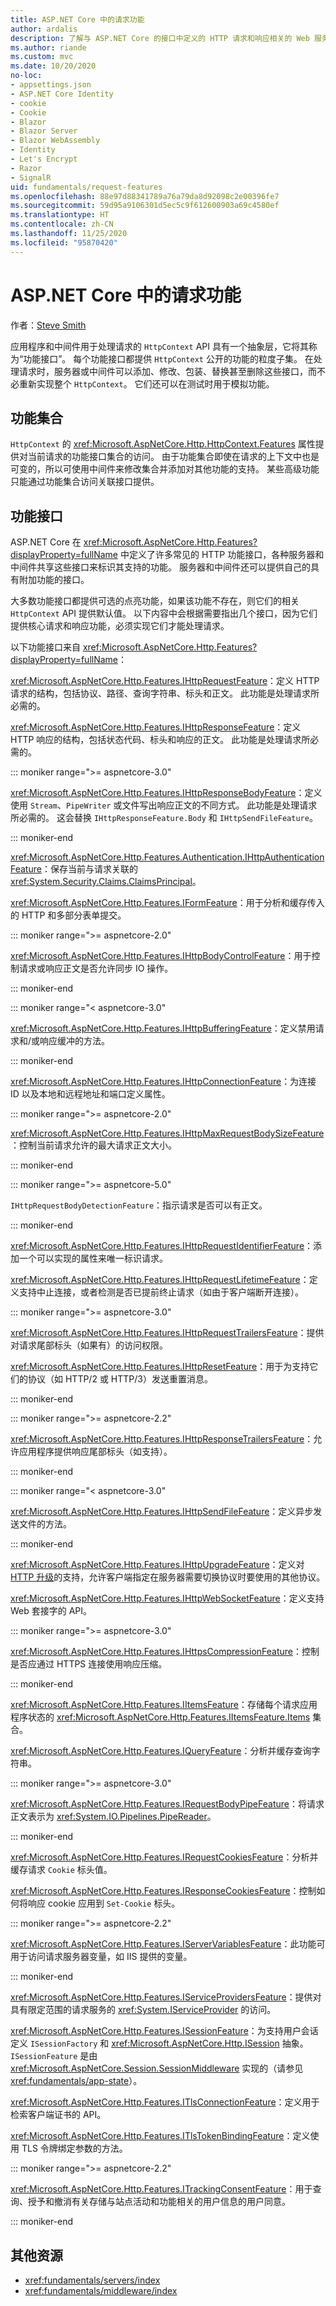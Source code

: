 ```yaml
---
title: ASP.NET Core 中的请求功能
author: ardalis
description: 了解与 ASP.NET Core 的接口中定义的 HTTP 请求和响应相关的 Web 服务器实现详细信息。
ms.author: riande
ms.custom: mvc
ms.date: 10/20/2020
no-loc:
- appsettings.json
- ASP.NET Core Identity
- cookie
- Cookie
- Blazor
- Blazor Server
- Blazor WebAssembly
- Identity
- Let's Encrypt
- Razor
- SignalR
uid: fundamentals/request-features
ms.openlocfilehash: 88e97d88341789a76a79da8d92098c2e00396fe7
ms.sourcegitcommit: 59d95a9106301d5ec5c9f612600903a69c4580ef
ms.translationtype: HT
ms.contentlocale: zh-CN
ms.lasthandoff: 11/25/2020
ms.locfileid: "95870420"
---
```

# <a name="request-features-in-aspnet-core"></a>ASP.NET Core 中的请求功能

作者：[Steve Smith](https://ardalis.com/)

应用程序和中间件用于处理请求的 `HttpContext` API 具有一个抽象层，它将其称为“功能接口”。 每个功能接口都提供 `HttpContext` 公开的功能的粒度子集。 在处理请求时，服务器或中间件可以添加、修改、包装、替换甚至删除这些接口，而不必重新实现整个 `HttpContext`。 它们还可以在测试时用于模拟功能。

## <a name="feature-collections"></a>功能集合

`HttpContext` 的 <xref:Microsoft.AspNetCore.Http.HttpContext.Features> 属性提供对当前请求的功能接口集合的访问。 由于功能集合即使在请求的上下文中也是可变的，所以可使用中间件来修改集合并添加对其他功能的支持。 某些高级功能只能通过功能集合访问关联接口提供。

## <a name="feature-interfaces"></a>功能接口

ASP.NET Core 在 <xref:Microsoft.AspNetCore.Http.Features?displayProperty=fullName> 中定义了许多常见的 HTTP 功能接口，各种服务器和中间件共享这些接口来标识其支持的功能。 服务器和中间件还可以提供自己的具有附加功能的接口。

大多数功能接口都提供可选的点亮功能，如果该功能不存在，则它们的相关 `HttpContext` API 提供默认值。 以下内容中会根据需要指出几个接口，因为它们提供核心请求和响应功能，必须实现它们才能处理请求。

以下功能接口来自 <xref:Microsoft.AspNetCore.Http.Features?displayProperty=fullName>：

<xref:Microsoft.AspNetCore.Http.Features.IHttpRequestFeature>：定义 HTTP 请求的结构，包括协议、路径、查询字符串、标头和正文。 此功能是处理请求所必需的。

<xref:Microsoft.AspNetCore.Http.Features.IHttpResponseFeature>：定义 HTTP 响应的结构，包括状态代码、标头和响应的正文。 此功能是处理请求所必需的。

::: moniker range=">= aspnetcore-3.0"

<xref:Microsoft.AspNetCore.Http.Features.IHttpResponseBodyFeature>：定义使用 `Stream`、`PipeWriter` 或文件写出响应正文的不同方式。 此功能是处理请求所必需的。 这会替换 `IHttpResponseFeature.Body` 和 `IHttpSendFileFeature`。

::: moniker-end

<xref:Microsoft.AspNetCore.Http.Features.Authentication.IHttpAuthenticationFeature>：保存当前与请求关联的 <xref:System.Security.Claims.ClaimsPrincipal>。

<xref:Microsoft.AspNetCore.Http.Features.IFormFeature>：用于分析和缓存传入的 HTTP 和多部分表单提交。

::: moniker range=">= aspnetcore-2.0"

<xref:Microsoft.AspNetCore.Http.Features.IHttpBodyControlFeature>：用于控制请求或响应正文是否允许同步 IO 操作。

::: moniker-end
   
::: moniker range="< aspnetcore-3.0"

<xref:Microsoft.AspNetCore.Http.Features.IHttpBufferingFeature>：定义禁用请求和/或响应缓冲的方法。

::: moniker-end

<xref:Microsoft.AspNetCore.Http.Features.IHttpConnectionFeature>：为连接 ID 以及本地和远程地址和端口定义属性。

::: moniker range=">= aspnetcore-2.0"

<xref:Microsoft.AspNetCore.Http.Features.IHttpMaxRequestBodySizeFeature>：控制当前请求允许的最大请求正文大小。

::: moniker-end

::: moniker range=">= aspnetcore-5.0"

`IHttpRequestBodyDetectionFeature`：指示请求是否可以有正文。

::: moniker-end

<xref:Microsoft.AspNetCore.Http.Features.IHttpRequestIdentifierFeature>：添加一个可以实现的属性来唯一标识请求。

<xref:Microsoft.AspNetCore.Http.Features.IHttpRequestLifetimeFeature>：定义支持中止连接，或者检测是否已提前终止请求（如由于客户端断开连接）。

::: moniker range=">= aspnetcore-3.0"

<xref:Microsoft.AspNetCore.Http.Features.IHttpRequestTrailersFeature>：提供对请求尾部标头（如果有）的访问权限。

<xref:Microsoft.AspNetCore.Http.Features.IHttpResetFeature>：用于为支持它们的协议（如 HTTP/2 或 HTTP/3）发送重置消息。

::: moniker-end

::: moniker range=">= aspnetcore-2.2"

<xref:Microsoft.AspNetCore.Http.Features.IHttpResponseTrailersFeature>：允许应用程序提供响应尾部标头（如支持）。

::: moniker-end

::: moniker range="< aspnetcore-3.0"

<xref:Microsoft.AspNetCore.Http.Features.IHttpSendFileFeature>：定义异步发送文件的方法。

::: moniker-end

<xref:Microsoft.AspNetCore.Http.Features.IHttpUpgradeFeature>：定义对 [HTTP 升级](https://tools.ietf.org/html/rfc2616.html#section-14.42)的支持，允许客户端指定在服务器需要切换协议时要使用的其他协议。

<xref:Microsoft.AspNetCore.Http.Features.IHttpWebSocketFeature>：定义支持 Web 套接字的 API。

::: moniker range=">= aspnetcore-3.0"

<xref:Microsoft.AspNetCore.Http.Features.IHttpsCompressionFeature>：控制是否应通过 HTTPS 连接使用响应压缩。

::: moniker-end

<xref:Microsoft.AspNetCore.Http.Features.IItemsFeature>：存储每个请求应用程序状态的 <xref:Microsoft.AspNetCore.Http.Features.IItemsFeature.Items> 集合。

<xref:Microsoft.AspNetCore.Http.Features.IQueryFeature>：分析并缓存查询字符串。
   
::: moniker range=">= aspnetcore-3.0"

<xref:Microsoft.AspNetCore.Http.Features.IRequestBodyPipeFeature>：将请求正文表示为 <xref:System.IO.Pipelines.PipeReader>。
 
::: moniker-end

<xref:Microsoft.AspNetCore.Http.Features.IRequestCookiesFeature>：分析并缓存请求 `Cookie` 标头值。

<xref:Microsoft.AspNetCore.Http.Features.IResponseCookiesFeature>：控制如何将响应 cookie 应用到 `Set-Cookie` 标头。

::: moniker range=">= aspnetcore-2.2"

<xref:Microsoft.AspNetCore.Http.Features.IServerVariablesFeature>：此功能可用于访问请求服务器变量，如 IIS 提供的变量。

::: moniker-end
   
<xref:Microsoft.AspNetCore.Http.Features.IServiceProvidersFeature>：提供对具有限定范围的请求服务的 <xref:System.IServiceProvider> 的访问。

<xref:Microsoft.AspNetCore.Http.Features.ISessionFeature>：为支持用户会话定义 `ISessionFactory` 和 <xref:Microsoft.AspNetCore.Http.ISession> 抽象。 `ISessionFeature` 是由 <xref:Microsoft.AspNetCore.Session.SessionMiddleware> 实现的（请参见 <xref:fundamentals/app-state>）。

<xref:Microsoft.AspNetCore.Http.Features.ITlsConnectionFeature>：定义用于检索客户端证书的 API。

<xref:Microsoft.AspNetCore.Http.Features.ITlsTokenBindingFeature>：定义使用 TLS 令牌绑定参数的方法。
   
::: moniker range=">= aspnetcore-2.2"
   
<xref:Microsoft.AspNetCore.Http.Features.ITrackingConsentFeature>：用于查询、授予和撤消有关存储与站点活动和功能相关的用户信息的用户同意。
   
::: moniker-end

## <a name="additional-resources"></a>其他资源

* <xref:fundamentals/servers/index>
* <xref:fundamentals/middleware/index>

